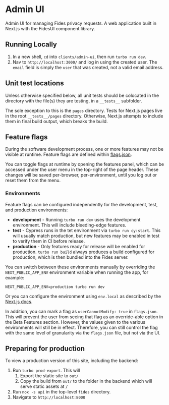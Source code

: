 # Admin UI 

Admin UI for managing Fides privacy requests. A web application built in Next.js with the FidesUI component library.

## Running Locally

1. In a new shell, `cd` into `clients/admin-ui`, then run `turbo run dev`.
1. Nav to `http://localhost:3000/` and log in using the created user. The `email` field is simply the `user` that was created, not a valid email address.

## Unit test locations

Unless otherwise specified below, all unit tests should be colocated in the directory with the file(s) they are testing, in a `__tests__` subfolder.

The sole exception to this is the `pages` directory. Tests for Next.js pages live in the root `__tests__/pages` directory. Otherwise, Next.js attempts to include them in final build output, which breaks the build.

## Feature flags

During the software development process, one or more features may not be visible at runtime. Feature flags are defined
within [flags.json](./src/flags.json).

You can toggle flags at runtime by opening the features panel, which can be accessed under the user menu in the top-right
of the page header. These changes will be saved per-browser, per-environment, until you log out or reset them from the menu.

### Environments

Feature flags can be configured independently for the development, test, and production environments:

- **development** - Running `turbo run dev` uses the development environment. This will include bleeding-edge features.
- **test** - Cypress runs in the tet environment via `turbo run cy:start`. This will usually match production, but
  new features may be enabled in test to verify them in CI before release.
- **production** - Only features ready for release will be enabled for production. `turbo run build` always produces a
  build configured for production, which is then bundled into the Fides server.

You can switch between these environments manually by overriding the `NEXT_PUBLIC_APP_ENV` environment variable when
running the app, for example:

`NEXT_PUBLIC_APP_ENV=production turbo run dev`

Or you can configure the environment using `env.local` as described by the [Next.js docs](https://nextjs.org/docs/basic-features/environment-variables#loading-environment-variables).

In addition, you can mark a flag as `userCannotModify: true` in `flags.json`. This will prevent the user from seeing that flag as an override-able option in the Beta Features section. However, the values given to the various environments will still be in effect. Therefore, you can still control the flag with the same level of granularity via the `flags.json` file, but not via the UI.

## Preparing for production

To view a production version of this site, including the backend:

1. Run `turbo prod-export`. This will
   1. Export the static site to `out/`
   1. Copy the build from `out/` to the folder in the backend which will serve static assets at `/`
1. Run `nox -s api` in the top-level `fides` directory.
1. Navigate to `http://localhost:8000`

